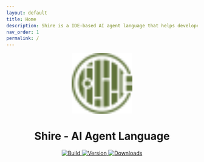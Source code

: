 ```yaml
---
layout: default
title: Home
description: Shire is a IDE-based AI agent language that helps developers to write code more efficiently and accurately. It provides a variety of features such as code completion, code generation, and bug detection. Shire supports multiple programming languages and can be easily integrated into existing IDEs. 
nav_order: 1
permalink: /
---
```


<p align="center">
  <img src="images/pluginIcon.svg" width="160px" height="160px"  alt="logo" />
</p>
<h1 align="center">Shire - AI Agent Language</h1>
<p align="center">
  <a href="https://github.com/phodal/shire/actions/workflows/build.yml">
    <img src="https://github.com/phodal/shire/workflows/Build/badge.svg" alt="Build" />
  </a>
  <a href="https://plugins.jetbrains.com/plugin/24549">
    <img src="https://img.shields.io/jetbrains/plugin/v/24549.svg" alt="Version" />
  </a>
  <a href="https://plugins.jetbrains.com/plugin/24549">
    <img src="https://img.shields.io/jetbrains/plugin/d/24549.svg" alt="Downloads" />
  </a>
</p>
